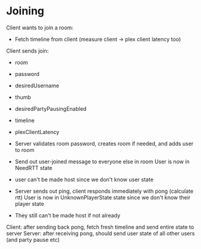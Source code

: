# Joining
Client wants to join a room:
 - Fetch timeline from client (measure client -> plex client latency too)

Client sends join:
 - room
 - password
 - desiredUsername
 - thumb
 - desiredPartyPausingEnabled
 - timeline
 - plexClientLatency


- Server validates room password, creates room if needed, and adds user to room
- Send out user-joined message to everyone else in room
User is now in NeedRTT state
 - user can't be made host since we don't know user state

- Server sends out ping, client responds immediately with pong (calculate rtt)
User is now in UnknownPlayerState state since we don't know their player state
 - They still can't be made host if not already

Client: after sending back pong, fetch fresh timeline and send entire state to server
Server: after receiving pong, should send user state of all other users (and party pause etc)
